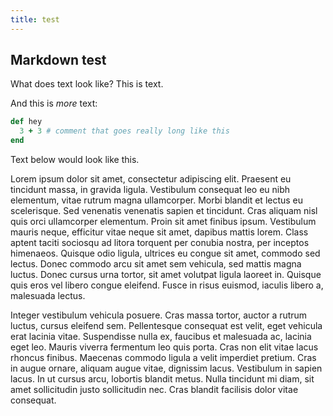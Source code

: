 ```yaml
---
title: test
---
```


## Markdown test

What does text look like? This is text.

And this is _more_ text:

~~~ ruby
def hey
  3 + 3 # comment that goes really long like this
end
~~~

Text below would look like this.

Lorem ipsum dolor sit amet, consectetur adipiscing elit. Praesent eu tincidunt massa, in gravida ligula. Vestibulum consequat leo eu nibh elementum, vitae rutrum magna ullamcorper. Morbi blandit et lectus eu scelerisque. Sed venenatis venenatis sapien et tincidunt. Cras aliquam nisl quis orci ullamcorper elementum. Proin sit amet finibus ipsum. Vestibulum mauris neque, efficitur vitae neque sit amet, dapibus mattis lorem. Class aptent taciti sociosqu ad litora torquent per conubia nostra, per inceptos himenaeos. Quisque odio ligula, ultrices eu congue sit amet, commodo sed lectus. Donec commodo arcu sit amet sem vehicula, sed mattis magna luctus. Donec cursus urna tortor, sit amet volutpat ligula laoreet in. Quisque quis eros vel libero congue eleifend. Fusce in risus euismod, iaculis libero a, malesuada lectus.

Integer vestibulum vehicula posuere. Cras massa tortor, auctor a rutrum luctus, cursus eleifend sem. Pellentesque consequat est velit, eget vehicula erat lacinia vitae. Suspendisse nulla ex, faucibus et malesuada ac, lacinia eget leo. Mauris viverra fermentum leo quis porta. Cras non elit vitae lacus rhoncus finibus. Maecenas commodo ligula a velit imperdiet pretium. Cras in augue ornare, aliquam augue vitae, dignissim lacus. Vestibulum in sapien lacus. In ut cursus arcu, lobortis blandit metus. Nulla tincidunt mi diam, sit amet sollicitudin justo sollicitudin nec. Cras blandit facilisis dolor vitae consequat.
